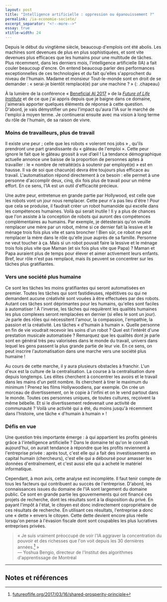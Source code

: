 ```yaml
---
layout: post
title: "Intelligence artificielle : oppression ou épanouissement ?"
permalink: /ia-economie-societe/
excerpt_separator: "<!--more-->"
essay: true
xtitle-width: 24
---
```


Depuis le début du vingtième siècle, beaucoup d'emplois ont été abolis. Les machines sont devenues de plus en plus sophistiquées, et sont vite devenues plus efficaces que les humains pour une multitude de tâches. Plus récemment, dans les derniers mois, l'intelligence artificielle (IA) a fait couler beaucoup d'encre. On entend beaucoup parler des performances exceptionnelles de ces technologies et du fait qu'elles s'approchent du niveau de l'humain. Madame et monsieur Tout-le-monde sont en droit de se demander : « serai-je bientôt remplacé(e) par une machine ? »
{: .chapeau}

<!--more-->

À la lumière de la conférence « [Beneficial AI 2017](https://futureoflife.org/bai-2017) » de la [_Future of Life Institute_](https://futureoflife.org/team/) et de ce que j'ai appris depuis que je baigne dans ce domaine, j'aimerais apporter quelques éléments de réponse à cette question. D'abord, je vais démystifier un peu l'impact qu'aura l'IA sur le marché de l'emploi à moyen terme. Je continuerai ensuite avec ma vision à long terme du rôle de l'humain, de sa raison de vivre.

### Moins de travailleurs, plus de travail

Il existe une peur ; celle que les robots « voleront nos jobs » , qu'ils prendront une part grandissante du « gâteau de l'emploi ». Cette peur ignore le fait que le gâteau grossit à vue d’œil ! La tendance démographique actuelle annonce une baisse de la proportion de personnes aptes à travailler : le « nombre de retraité(e)s à soutenir par employé(e) » est en hausse. Il va de soi que chacun(e) devra être toujours plus efficace au travail. L'automatisation répond directement à ce besoin : elle permet à une personne d'accomplir deux, cinq, dix fois plus de travail pour un même effort. En ce sens, l'IA est un outil d'efficacité précieux.

Une autre peur, entretenue en grande partie par Hollywood, est celle que les robots vont un jour nous remplacer. Cette peur n'a pas lieu d'être ! Pour que cela se produise, il faudrait créer un robot humanoïde qui excelle dans les compétences humaines. Voilà qui serait inutile ! Il y a plus de chances que l'on assiste à la conception de robots qui auront des compétences complémentaires au humains. Par exemple, je détesterais qu'on veuille remplacer une mère par un robot, même si ce dernier fait la lessive et le ménage trois fois plus vite et sans broncher ! Bien sûr, ce robot ne peut remplacer la mère dans le rôle qu'elle joue auprès de sa famille. Personne ne veut toucher à ça. Mais si un robot pouvait faire la lessive et le ménage trois fois plus vite que Maman (et six fois plus vite que Papa) ? Maman et Papa auraient plus de temps pour élever et aimer activement leurs enfants. Bref, leur rôle n'est pas remplacé, mais ils peuvent se concentrer sur les tâches plus gratifiantes.

### Vers une société plus humaine

Ce sont les tâches les moins gratifiantes qui seront automatisées en premier. Toutes les tâches qui sont fastidieuses, répétitives ou qui ne demandent aucune créativité sont vouées à être effectuées par des robots. Autant ces tâches sont déprimantes pour les humains, qu'elles sont faciles à automatiser ! À l'inverse, les tâches qui requièrent les qualités humaines les plus complexes seront remplacées en dernier (si elles le sont un jour). Je parle des rôles qui nécessitent l'amour, la compassion, l'empathie, la passion et la créativité. Les tâches « d'humain à humain ». Quelle personne en fin de vie voudrait recevoir les soins d'un robot ? Quel est l'intérêt d'une prestation musicale automatisée ? Remarquez que les qualités dont je parle sont en général très peu valorisées dans le monde du travail, univers dans lequel les gens passent la plus grande partie de leur vie. En ce sens, on peut inscrire l'automatisation dans une marche vers une société plus humaine !

Au cours de cette marche, il y aura plusieurs obstacles à franchir. L'un d'eux est la culture de la centralisation. La course à la centralisation dure depuis longtemps. Les élites cherchent à concentrer les avoirs et le travail dans les mains d'un petit nombre. Ils cherchent à tirer le maximum du minimum ! Prenez les films Hollywoodiens, par exemple. On crée un morceau de divertissement, on le copie à l'infini et on le vend partout dans le monde. Toutes ces personnes uniques, de toutes cultures, reçoivent la même bébelle. Et si le divertissement redevenait une activité de communauté ? Voilà une activité qui a été, du moins jusqu'à récemment dans l'histoire, une tâche « d'humain à humain » !

### Défis en vue

Une question très importante émerge : à qui appartient les profits générés grâce à l'intelligence artificielle ? Dans le domaine tel qu'on le connaît aujourd'hui, on aurait tendance à répondre que les profits reviennent à l'entreprise privée : après tout, c'est elle qui a fait des investissements en capital humain (chercheurs), c'est elle qui a déboursé pour amasser les données d'entraînement, et c'est aussi elle qui a acheté le matériel informatique.

Cependant, à mon avis, cette analyse est incomplète. Il faut tenir compte de tous les facteurs qui contribuent au succès de l'entreprise. D'abord, les connaissances issues du domaine de l'IA sont largement du domaine public. Ce sont en grande partie les gouvernements qui ont financé ces projets de recherche, dont les résultats sont à la disposition du privé. En payant l'impôt à l'état, le citoyen est donc indirectement copropriétaire de ces résultats de recherche. En utilisant ces résultats, l'entreprise a donc une « dette » envers le citoyen. Cette dette devient encore plus réelle lorsqu'on pense à l'évasion fiscale dont sont coupables les plus lucratives entreprises privées.

> « Je suis vraiment préoccupé de voir l'IA aggraver la concentration du pouvoir et des richesses que l'on voit depuis les 30 dernières années.[^1] »  
> — Yoshua Bengio, directeur de l'Institut des algorithmes d'apprentissage de Montréal


---

## Notes et références

[^1]: [futureoflife.org/2017/03/16/shared-prosperity-principle](https://futureoflife.org/2017/03/16/shared-prosperity-principle)